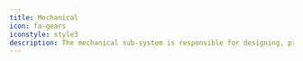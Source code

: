 ```yaml
---
title: Mechanical
icon: fa-gears
iconstyle: style3
description: The mechanical sub-system is responsible for designing, prototyping and manufacturing of complete vehicle consisting of frame, waterprof hull, torpedoes etc.
---
```


